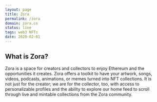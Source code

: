 ```yaml
---
layout: page
title: Zora
permalink: /zora
domain: zora.co
status: live
tags: web3 NFTs
date: 2020-02-01
---
```


## What is Zora?
Zora is a space for creators and collectors to enjoy Ethereum and the opportunities it creates. Zora offers a toolkit to have your artwork, songs, videos, podcasts, animations, or memes turned into NFT collections. It is not just for the creator; we are for the collector, too, with access to personalizable profiles and the ability to explore our home feed to scroll through live and mintable collections from the Zora community.
